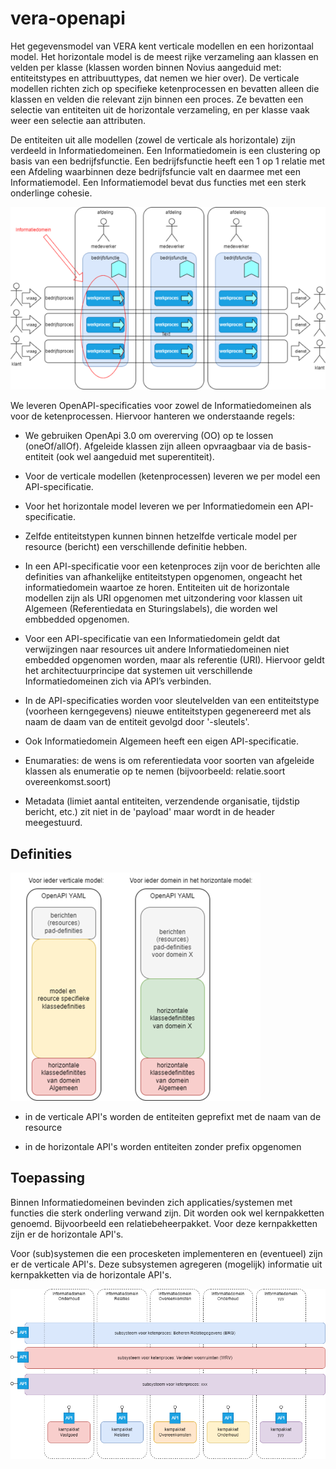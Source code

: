 # vera-openapi



Het gegevensmodel van VERA kent verticale modellen en een horizontaal model. Het horizontale model is de meest rijke verzameling aan klassen en velden per klasse (klassen worden binnen Novius aangeduid met: entiteitstypes en attribuuttypes, dat nemen we hier over). De verticale modellen richten zich op specifieke ketenprocessen en bevatten alleen die klassen en velden die relevant zijn binnen een proces. Ze bevatten een selectie van entiteiten uit de horizontale verzameling, en per klasse vaak weer een selectie aan attributen. ​

De entiteiten uit alle modellen (zowel de verticale als horizontale) zijn verdeeld in Informatiedomeinen. Een Informatiedomein is een clustering op basis van een bedrijfsfunctie. Een bedrijfsfunctie heeft een 1 op 1 relatie met een Afdeling waarbinnen deze bedrijfsfuncie valt en daarmee met een Informatiemodel. Een Informatiemodel bevat dus functies met een sterk onderlinge cohesie.​

![alt text](matrix-proces-informatiedomein.png)

We leveren OpenAPI-specificaties voor zowel de Informatiedomeinen als voor de ketenprocessen. Hiervoor hanteren we onderstaande regels: ​

- We gebruiken OpenApi 3.0 om overerving (OO) op te lossen (oneOf/allOf). Afgeleide klassen zijn alleen opvraagbaar via de basis-entiteit (ook wel aangeduid met superentiteit). ​

- Voor de verticale modellen (ketenprocessen) leveren we per model een API-specificatie.​

- Voor het horizontale model leveren we per Informatiedomein een API-specificatie.​

- Zelfde entiteitstypen kunnen binnen hetzelfde verticale model per resource (bericht) een verschillende definitie hebben.​

- In een API-specificatie voor een ketenproces zijn voor de berichten alle definities van afhankelijke entiteitstypen opgenomen, ongeacht het informatiedomein waartoe ze horen. Entiteiten uit de horizontale modellen zijn als URI opgenomen met uitzondering voor klassen uit Algemeen (Referentiedata en Sturingslabels), die worden wel embbedded opgenomen.

- Voor een API-specificatie van een Informatiedomein geldt dat verwijzingen naar resources uit andere Informatiedomeinen niet embedded opgenomen worden, maar als referentie (URI). Hiervoor geldt het architectuurprincipe dat systemen uit verschillende Informatiedomeinen zich via API’s verbinden.​

- In de API-specificaties worden voor sleutelvelden van een entiteitstype (voorheen kerngegevens) nieuwe entiteitstypen gegenereerd met als naam de daam van de entiteit gevolgd door '-sleutels'.

- Ook Informatiedomein Algemeen heeft een eigen API-specificatie.​

- Enumaraties: de wens is om referentiedata voor soorten van afgeleide klassen als enumeratie op te nemen (bijvoorbeeld: relatie.soort overeenkomst.soort)
- Metadata (limiet aantal entiteiten, verzendende organisatie, tijdstip bericht, etc.) zit niet in de 'payload' maar wordt in de header meegestuurd.


## Definities

![alt text](openapi-per-model.png)

- in de verticale API's worden de entiteiten geprefixt met de naam van de resource

- in de horizontale API's worden entiteiten zonder prefix opgenomen


## Toepassing

Binnen Informatiedomeinen bevinden zich applicaties/systemen met functies die sterk onderling verwand zijn. Dit worden ook wel kernpakketten genoemd. Bijvoorbeeld een relatiebeheerpakket. Voor deze kernpakketten zijn er de horizontale API's.

Voor (sub)systemen die een procesketen implementeren en (eventueel) zijn er de verticale API's. Deze subsystemen agregeren (mogelijk) informatie uit kernpakketten via de horizontale API's.

![alt text](matrix-apis.png)
